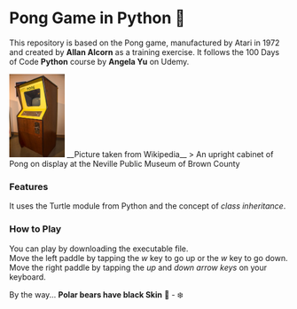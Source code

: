 # Pong Game in Python :ping_pong:


This repository is based on the Pong game, manufactured by Atari in 1972 and created by **Allan Alcorn** as a training exercise. It follows the 100 Days of Code **Python** course by **Angela Yu** on Udemy.


<img src="/images/Pong_Cabinet.jpg" alt="Pong_Cabinet" width="100" height="150">  
__Picture taken from Wikipedia__
> An upright cabinet of Pong on display at the Neville Public Museum of Brown County

### Features
It uses the Turtle module from Python and the concept of *class inheritance*.

### How to Play
You can play by downloading the executable file.  
Move the left paddle by tapping the *w* key to go up or the *w* key to go down.  
Move the right paddle by tapping the *up* and *down arrow keys* on your keyboard.


By the way...
**Polar bears have black Skin** :bear: - :snowflake: 

